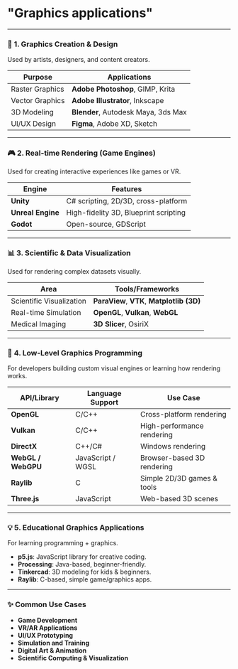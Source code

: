 # "Graphics applications"

---

### 🎨 **1. Graphics Creation & Design**

Used by artists, designers, and content creators.

| Purpose         | Applications                        |
| --------------- | ----------------------------------- |
| Raster Graphics | **Adobe Photoshop**, GIMP, Krita    |
| Vector Graphics | **Adobe Illustrator**, Inkscape     |
| 3D Modeling     | **Blender**, Autodesk Maya, 3ds Max |
| UI/UX Design    | **Figma**, Adobe XD, Sketch         |

---

### 🎮 **2. Real-time Rendering (Game Engines)**

Used for creating interactive experiences like games or VR.

| Engine            | Features                              |
| ----------------- | ------------------------------------- |
| **Unity**         | C# scripting, 2D/3D, cross-platform   |
| **Unreal Engine** | High-fidelity 3D, Blueprint scripting |
| **Godot**         | Open-source, GDScript                 |

---

### 📊 **3. Scientific & Data Visualization**

Used for rendering complex datasets visually.

| Area                     | Tools/Frameworks                           |
| ------------------------ | ------------------------------------------ |
| Scientific Visualization | **ParaView**, **VTK**, **Matplotlib (3D)** |
| Real-time Simulation     | **OpenGL**, **Vulkan**, **WebGL**          |
| Medical Imaging          | **3D Slicer**, OsiriX                      |

---

### 🧰 **4. Low-Level Graphics Programming**

For developers building custom visual engines or learning how rendering works.

| API/Library        | Language Support  | Use Case                   |
| ------------------ | ----------------- | -------------------------- |
| **OpenGL**         | C/C++             | Cross-platform rendering   |
| **Vulkan**         | C/C++             | High-performance rendering |
| **DirectX**        | C++/C#            | Windows rendering          |
| **WebGL / WebGPU** | JavaScript / WGSL | Browser-based 3D rendering |
| **Raylib**         | C                 | Simple 2D/3D games & tools |
| **Three.js**       | JavaScript        | Web-based 3D scenes        |

---

### 💡 **5. Educational Graphics Applications**

For learning programming + graphics.

* **p5.js**: JavaScript library for creative coding.
* **Processing**: Java-based, beginner-friendly.
* **Tinkercad**: 3D modeling for kids & beginners.
* **Raylib**: C-based, simple game/graphics apps.

---

### ✨ Common Use Cases

* **Game Development**
* **VR/AR Applications**
* **UI/UX Prototyping**
* **Simulation and Training**
* **Digital Art & Animation**
* **Scientific Computing & Visualization**
